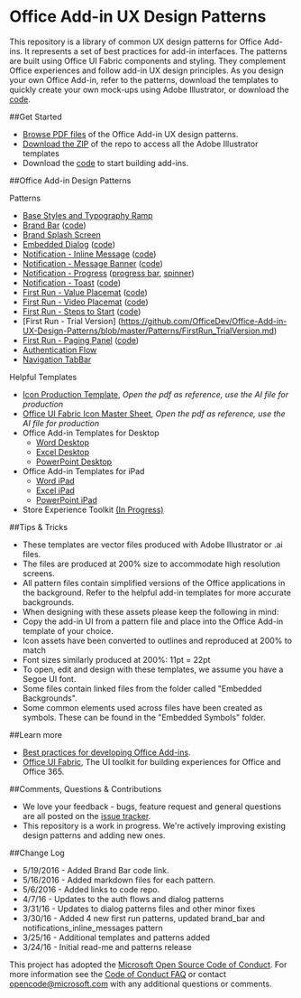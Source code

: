 # Office Add-in UX Design Patterns
This repository is a library of common UX design patterns for Office Add-ins. It represents a set of best practices for add-in interfaces. The patterns are built using Office UI Fabric components and styling. They complement Office experiences and follow add-in UX design principles. As you design your own Office Add-in, refer to the patterns, download the templates to quickly create your own mock-ups using Adobe Illustrator, or download the [code](https://github.com/OfficeDev/Office-Add-in-UX-Design-Patterns-Code "code").

##Get Started
- [Browse PDF files](https://github.com/OfficeDev/Office-Add-in-Design-Patterns/tree/master/Patterns) of the Office Add-in UX design patterns.
- [Download the ZIP](https://github.com/OfficeDev/Office-Add-in-Design-Patterns/archive/master.zip) of the repo to access all the Adobe Illustrator templates
- Download the [code](https://github.com/OfficeDev/Office-Add-in-UX-Design-Patterns-Code "code") to start building add-ins.

##Office Add-in Design Patterns

Patterns

- [Base Styles and Typography Ramp](https://github.com/OfficeDev/Office-Add-in-Design-Patterns/blob/master/Patterns/Base_styles_typeramp.pdf)
- [Brand Bar](https://github.com/OfficeDev/Office-Add-in-UX-Design-Patterns/blob/master/Patterns/Brand_Bar.md) ([code](https://github.com/OfficeDev/Office-Add-in-UX-Design-Patterns-Code/tree/master/templates/generic/brand-bar "code"))
- [Brand Splash Screen](https://github.com/OfficeDev/Office-Add-in-UX-Design-Patterns/blob/master/Patterns/Brand_Splashscreen.md)
- [Embedded Dialog](https://github.com/OfficeDev/Office-Add-in-UX-Design-Patterns/blob/master/Patterns/Embedded_Dialog.md) ([code](https://github.com/OfficeDev/Office-Add-in-UX-Design-Patterns-Code/tree/master/templates/notifications/embedded-dialog "code"))
- [Notification - Inline Message](https://github.com/OfficeDev/Office-Add-in-UX-Design-Patterns/blob/master/Patterns/Notification_Inline_Message.md) ([code](https://github.com/OfficeDev/Office-Add-in-UX-Design-Patterns-Code/tree/master/templates/notifications/inline-message "code"))
- [Notification - Message Banner](https://github.com/OfficeDev/Office-Add-in-UX-Design-Patterns/blob/master/Patterns/Notification_MessageBanner.md) ([code](https://github.com/OfficeDev/Office-Add-in-UX-Design-Patterns-Code/tree/master/templates/notifications/message-banner "code"))
- [Notification - Progress](https://github.com/OfficeDev/Office-Add-in-UX-Design-Patterns/blob/master/Patterns/Notification_Progress.md) ([progress bar](https://github.com/OfficeDev/Office-Add-in-UX-Design-Patterns-Code/tree/master/templates/notifications/progress-bar "progress bar"), [spinner](https://github.com/OfficeDev/Office-Add-in-UX-Design-Patterns-Code/tree/master/templates/notifications/spinner "spinner"))
- [Notification - Toast](https://github.com/OfficeDev/Office-Add-in-UX-Design-Patterns/blob/master/Patterns/Notification_Toast.md) ([code](https://github.com/OfficeDev/Office-Add-in-UX-Design-Patterns-Code/tree/master/templates/notifications/toast "code"))
- [First Run - Value Placemat](https://github.com/OfficeDev/Office-Add-in-UX-Design-Patterns/blob/master/Patterns/FirstRun_ValuePlacemat.md) ([code](https://github.com/OfficeDev/Office-Add-in-UX-Design-Patterns-Code/tree/master/templates/first-run/value-placemat "code"))
- [First Run - Video Placemat](https://github.com/OfficeDev/Office-Add-in-UX-Design-Patterns/blob/master/Patterns/FirstRun_ValuePlacemat.md) ([code](https://github.com/OfficeDev/Office-Add-in-UX-Design-Patterns-Code/tree/master/templates/first-run/video-placemat "code"))
- [First Run - Steps to Start](https://github.com/OfficeDev/Office-Add-in-UX-Design-Patterns/blob/master/Patterns/FirstRun_StepsToStart.md) ([code](https://github.com/OfficeDev/Office-Add-in-UX-Design-Patterns-Code/tree/master/templates/first-run/instruction-step "code"))
- [First Run - Trial Version] (https://github.com/OfficeDev/Office-Add-in-UX-Design-Patterns/blob/master/Patterns/FirstRun_TrialVersion.md)
- [First Run - Paging Panel](https://github.com/OfficeDev/Office-Add-in-UX-Design-Patterns/blob/master/Patterns/FirstRun_PagingPanel.md) ([code](https://github.com/OfficeDev/Office-Add-in-UX-Design-Patterns-Code/tree/master/templates/first-run/walkthrough "code"))
- [Authentication Flow](https://github.com/OfficeDev/Office-Add-in-UX-Design-Patterns/blob/master/Patterns/Authentication_Flow.md)
- [Navigation TabBar](https://github.com/OfficeDev/Office-Add-in-UX-Design-Patterns/blob/master/Patterns/Navigation_TabBar.md)


Helpful Templates

* [Icon Production Template](https://github.com/OfficeDev/Office-Add-in-Design-Patterns/blob/master/Helpful%20Templates/Icon_production.pdf), *Open the pdf as reference, use the AI file for production*
* [Office UI Fabric Icon Master Sheet](https://github.com/OfficeDev/Office-Add-in-Design-Patterns/blob/master/Helpful%20Templates/OfficeUIFabric_icon_mastersheet.pdf), *Open the pdf as reference, use the AI file for production*
* Office Add-in Templates for Desktop
  * [Word Desktop](https://github.com/OfficeDev/Office-Add-in-Design-Patterns/blob/master/Helpful%20Templates/AddIn_Template_Word_Desktop_reference.pdf)
  * [Excel Desktop](https://github.com/OfficeDev/Office-Add-in-Design-Patterns/blob/master/Helpful%20Templates/AddIn_Template_Excel_Desktop_reference.pdf)
  * [PowerPoint Desktop](https://github.com/OfficeDev/Office-Add-in-Design-Patterns/blob/master/Helpful%20Templates/AddIn_Template_PowerPoint_Desktop_reference.pdf)
* Office Add-in Templates for iPad
  * [Word iPad](https://github.com/OfficeDev/Office-Add-in-Design-Patterns/blob/master/Helpful%20Templates/AddIn_Template_Word_iPad_reference.pdf)
  * [Excel iPad](https://github.com/OfficeDev/Office-Add-in-Design-Patterns/blob/master/Helpful%20Templates/AddIn_Template_Excel_iPad_reference.pdf)
  * [PowerPoint iPad](https://github.com/OfficeDev/Office-Add-in-Design-Patterns/blob/master/Helpful%20Templates/AddIn_Template_PowerPoint_iPad_reference.pdf)
* Store Experience Toolkit [(In Progress)](https://github.com/OfficeDev/Office-Add-in-UX-Design-Patterns/blob/master/Helpful%20Templates/AddIn_Templates_StoreExperience.md)
  <!--* [Word](https://github.com/OfficeDev/Office-Add-in-UX-Design-Patterns/blob/master/Helpful%20Templates/AddIn_Template_Word_StoreExperience.pdf)
  * [Excel](https://github.com/OfficeDev/Office-Add-in-UX-Design-Patterns/blob/master/Helpful%20Templates/AddIn_Template_Excel_StoreExperience.pdf)
  * [PowerPoint](https://github.com/OfficeDev/Office-Add-in-UX-Design-Patterns/blob/master/Helpful%20Templates/AddIn_Template_PowerPoint_StoreExperience.pdf)-->

##Tips & Tricks
* These templates are vector files produced with Adobe Illustrator or .ai files.
* The files are produced at 200% size to accommodate high resolution screens.
* All pattern files contain simplified versions of the Office applications in the background. Refer to the helpful add-in templates for more accurate backgrounds.
* When designing with these assets please keep the following in mind:
 * Copy the add-in UI from a pattern file and place into the Office Add-in template of your choice.
 * Icon assets have been converted to outlines and reproduced at 200% to match
 * Font sizes similarly produced at 200%: 11pt = 22pt
 * To open, edit and design with these templates, we assume you have a  Segoe UI font.
 * Some files contain linked files from the folder called "Embedded Backgrounds".
 * Some common elements used across files have been created as symbols. These can be found in the "Embedded Symbols" folder.

##Learn more
* [Best practices for developing Office Add-ins](https://msdn.microsoft.com/EN-US/library/office/mt590883.aspx).
* [Office UI Fabric](http://dev.office.com/fabric/), The UI toolkit for building experiences for Office and Office 365.

##Comments, Questions & Contributions
* We love your feedback - bugs, feature request and general questions are all posted on the [issue tracker](https://github.com/OfficeDev/Office-Add-in-Design-Patterns/issues).
* This repository is a work in progress. We're actively improving existing design patterns and adding new ones.

##Change Log
* 5/19/2016 - Added Brand Bar code link.
* 5/16/2016 - Added markdown files for each pattern.
* 5/6/2016 - Added links to code repo.
* 4/7/16 - Updates to the auth flows and dialog patterns
* 3/31/16 - Updates to dialog patterns files and other minor fixes
* 3/30/16 - Added 4 new first run patterns, updated brand_bar and notifications_inline_messages pattern
* 3/25/16 - Additional templates and patterns added
* 3/24/16 - Initial read-me and patterns release

This project has adopted the [Microsoft Open Source Code of Conduct](https://opensource.microsoft.com/codeofconduct/). For more information see the [Code of Conduct FAQ](https://opensource.microsoft.com/codeofconduct/faq/) or contact [opencode@microsoft.com](mailto:opencode@microsoft.com) with any additional questions or comments.
